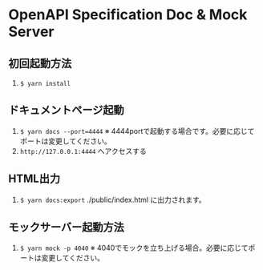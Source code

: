 # OpenAPI Specification Doc & Mock Server

## 初回起動方法
1. `$ yarn install`

## ドキュメントページ起動
1. `$ yarn docs --port=4444` ※ 4444portで起動する場合です。必要に応じてポートは変更してください。
2. `http://127.0.0.1:4444` へアクセスする

## HTML出力
1. `$ yarn docs:export` ./public/index.html に出力されます。

## モックサーバー起動方法
1. `$ yarn mock -p 4040` ※ 4040でモックを立ち上げる場合。必要に応じてポートは変更してください。
